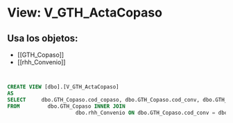 # View: V_GTH_ActaCopaso

## Usa los objetos:
- [[GTH_Copaso]]
- [[rhh_Convenio]]

```sql


CREATE VIEW [dbo].[V_GTH_ActaCopaso]
AS
SELECT     dbo.GTH_Copaso.cod_copaso, dbo.GTH_Copaso.cod_conv, dbo.GTH_Copaso.fec_const, dbo.GTH_Copaso.Fec_fin, dbo.rhh_Convenio.nom_conv
FROM         dbo.GTH_Copaso INNER JOIN
                      dbo.rhh_Convenio ON dbo.GTH_Copaso.cod_conv = dbo.rhh_Convenio.cod_conv



```
